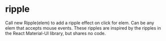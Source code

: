 # ripple
Call new Ripple(elem) to add a ripple effect on click for elem. Can be any elem that accepts mouse events. These ripples are inspired by the ripples in the React Material-UI library, but shares no code.
